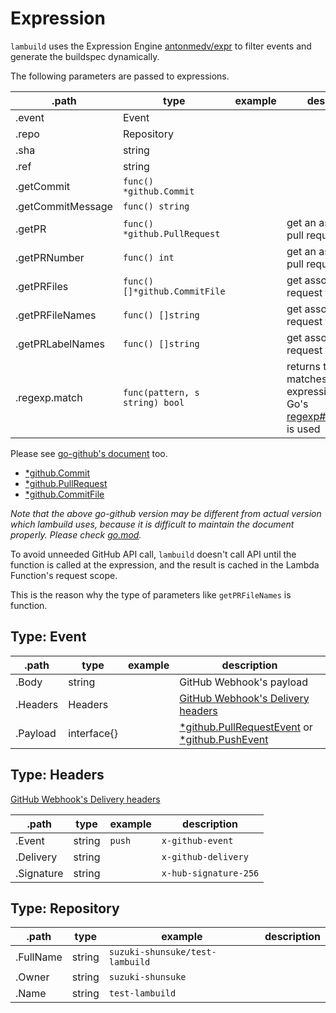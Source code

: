 # Expression

`lambuild` uses the Expression Engine [antonmedv/expr](https://github.com/antonmedv/expr) to filter events and generate the buildspec dynamically.

The following parameters are passed to expressions.

.path | type | example | description
--- | --- | --- | ---
.event | Event | |
.repo | Repository | |
.sha | string | |
.ref | string | |
.getCommit | `func() *github.Commit` | |
.getCommitMessage | `func() string` | |
.getPR | `func() *github.PullRequest` | | get an associated pull request
.getPRNumber | `func() int` | | get an associated pull request number
.getPRFiles | `func() []*github.CommitFile` | | get associated pull request files
.getPRFileNames | `func() []string` | | get associated pull request file paths
.getPRLabelNames | `func() []string` | | get associated pull request label names
.regexp.match | `func(pattern, s string) bool` | | returns true if `s` matches the regular expression `pattern`. Go's [regexp#MatchString](https://golang.org/pkg/regexp/#MatchString) is used

Please see [go-github's document](https://pkg.go.dev/github.com/google/go-github/v35/github) too.

* [*github.Commit](https://pkg.go.dev/github.com/google/go-github/v35/github#Commit)
* [*github.PullRequest](https://pkg.go.dev/github.com/google/go-github/v35/github#PullRequest)
* [*github.CommitFile](https://pkg.go.dev/github.com/google/go-github/v35/github#CommitFile)

_Note that the above go-github version may be different from actual version which lambuild uses, because it is difficult to maintain the document properly. Please check [go.mod](../go.mod)._

To avoid unneeded GitHub API call, `lambuild` doesn't call API until the function is called at the expression, and the result is cached in the Lambda Function's request scope.

This is the reason why the type of parameters like `getPRFileNames` is function.

## Type: Event

.path | type | example | description
--- | --- | --- | ---
.Body | string | | GitHub Webhook's payload
.Headers | Headers | | [GitHub Webhook's Delivery headers](https://docs.github.com/en/developers/webhooks-and-events/webhook-events-and-payloads#delivery-headers)
.Payload | interface{} | | [*github.PullRequestEvent](https://pkg.go.dev/github.com/google/go-github/v35/github#PullRequestEvent) or [*github.PushEvent](https://pkg.go.dev/github.com/google/go-github/v35/github#PushEvent)

## Type: Headers

[GitHub Webhook's Delivery headers](https://docs.github.com/en/developers/webhooks-and-events/webhook-events-and-payloads#delivery-headers)

.path | type | example | description
--- | --- | --- | ---
.Event | string | `push` | `x-github-event`
.Delivery | string | | `x-github-delivery`
.Signature | string | | `x-hub-signature-256`

## Type: Repository

.path | type | example | description
--- | --- | --- | ---
.FullName | string | `suzuki-shunsuke/test-lambuild` |
.Owner | string | `suzuki-shunsuke` |
.Name | string | `test-lambuild` |
